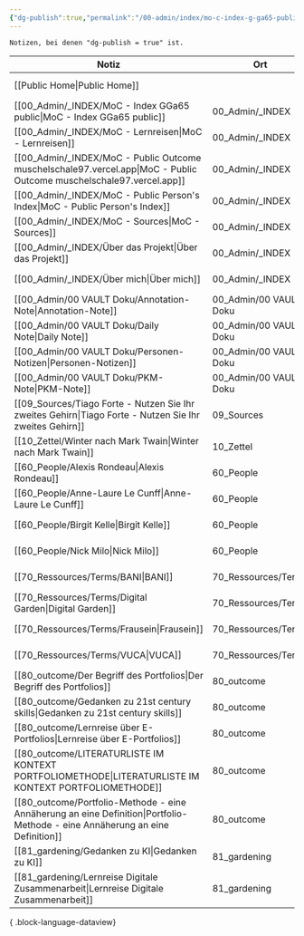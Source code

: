 ```yaml
---
{"dg-publish":true,"permalink":"/00-admin/index/mo-c-index-g-ga65-public/","tags":["class/index"],"noteIcon":"","created":"2023-11-05"}
---
```



`Notizen, bei denen "dg-publish = true" ist.` 

| Notiz                                                                                                                            | Ort                    | Erstellt          |
| -------------------------------------------------------------------------------------------------------------------------------- | ---------------------- | ----------------- |
| [[Public Home\|Public Home]]                                                                                                  |                        | November 05, 2023 |
| [[00_Admin/_INDEX/MoC - Index GGa65 public\|MoC - Index GGa65 public]]                                                        | 00_Admin/_INDEX        | November 05, 2023 |
| [[00_Admin/_INDEX/MoC - Lernreisen\|MoC - Lernreisen]]                                                                        | 00_Admin/_INDEX        | October 20, 2023  |
| [[00_Admin/_INDEX/MoC - Public Outcome muschelschale97.vercel.app\|MoC - Public Outcome muschelschale97.vercel.app]]          | 00_Admin/_INDEX        | November 07, 2023 |
| [[00_Admin/_INDEX/MoC - Public Person's Index\|MoC - Public Person's Index]]                                                  | 00_Admin/_INDEX        | November 06, 2023 |
| [[00_Admin/_INDEX/MoC - Sources\|MoC - Sources]]                                                                              | 00_Admin/_INDEX        | October 13, 2023  |
| [[00_Admin/_INDEX/Über das Projekt\|Über das Projekt]]                                                                        | 00_Admin/_INDEX        | November 05, 2023 |
| [[00_Admin/_INDEX/Über mich\|Über mich]]                                                                                      | 00_Admin/_INDEX        | November 05, 2023 |
| [[00_Admin/00 VAULT Doku/Annotation-Note\|Annotation-Note]]                                                                   | 00_Admin/00 VAULT Doku | July 02, 2023     |
| [[00_Admin/00 VAULT Doku/Daily Note\|Daily Note]]                                                                             | 00_Admin/00 VAULT Doku | July 06, 2023     |
| [[00_Admin/00 VAULT Doku/Personen-Notizen\|Personen-Notizen]]                                                                 | 00_Admin/00 VAULT Doku | July 03, 2023     |
| [[00_Admin/00 VAULT Doku/PKM-Note\|PKM-Note]]                                                                                 | 00_Admin/00 VAULT Doku | July 02, 2023     |
| [[09_Sources/Tiago Forte - Nutzen Sie Ihr zweites Gehirn\|Tiago Forte - Nutzen Sie Ihr zweites Gehirn]]                       | 09_Sources             | November 06, 2023 |
| [[10_Zettel/Winter nach Mark Twain\|Winter nach Mark Twain]]                                                                  | 10_Zettel              | April 02, 2023    |
| [[60_People/Alexis Rondeau\|Alexis Rondeau]]                                                                                  | 60_People              | June 05, 2023     |
| [[60_People/Anne-Laure Le Cunff\|Anne-Laure Le Cunff]]                                                                        | 60_People              | July 27, 2023     |
| [[60_People/Birgit Kelle\|Birgit Kelle]]                                                                                      | 60_People              | November 06, 2023 |
| [[60_People/Nick Milo\|Nick Milo]]                                                                                            | 60_People              | May 11, 2023      |
| [[70_Ressources/Terms/BANI\|BANI]]                                                                                            | 70_Ressources/Terms    | November 19, 2023 |
| [[70_Ressources/Terms/Digital Garden\|Digital Garden]]                                                                        | 70_Ressources/Terms    | November 06, 2023 |
| [[70_Ressources/Terms/Frausein\|Frausein]]                                                                                    | 70_Ressources/Terms    | November 06, 2023 |
| [[70_Ressources/Terms/VUCA\|VUCA]]                                                                                            | 70_Ressources/Terms    | November 19, 2023 |
| [[80_outcome/Der Begriff des Portfolios\|Der Begriff des Portfolios]]                                                         | 80_outcome             | October 15, 2023  |
| [[80_outcome/Gedanken zu 21st century skills\|Gedanken zu 21st century skills]]                                               | 80_outcome             | April 15, 2023    |
| [[80_outcome/Lernreise über E-Portfolios\|Lernreise über E-Portfolios]]                                                       | 80_outcome             | October 15, 2023  |
| [[80_outcome/LITERATURLISTE IM KONTEXT PORTFOLIOMETHODE\|LITERATURLISTE IM KONTEXT PORTFOLIOMETHODE]]                         | 80_outcome             | October 15, 2023  |
| [[80_outcome/Portfolio-Methode - eine Annäherung an eine Definition\|Portfolio-Methode - eine Annäherung an eine Definition]] | 80_outcome             | October 15, 2023  |
| [[81_gardening/Gedanken zu KI\|Gedanken zu KI]]                                                                               | 81_gardening           | November 19, 2023 |
| [[81_gardening/Lernreise Digitale Zusammenarbeit\|Lernreise Digitale Zusammenarbeit]]                                         | 81_gardening           | November 05, 2023 |

{ .block-language-dataview}

